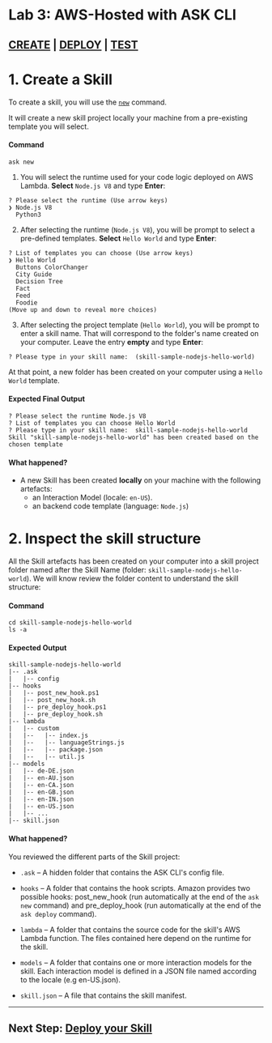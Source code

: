 # Lab 3: AWS-Hosted with ASK CLI

## **[CREATE](./01-create.md)** | [DEPLOY](./02-deploy.md) | [TEST](./03-test-simulate.md)

# 1. Create a Skill 

To create a skill, you will use the [`new`](https://developer.amazon.com/docs/smapi/ask-cli-command-reference.html#new-command) command. 

It will create a new skill project locally your machine from a pre-existing template you will select.

#### Command

```
ask new
```

1. You will select the runtime used for your code logic deployed on AWS Lambda. **Select** `Node.js V8` and type **Enter**:

```
? Please select the runtime (Use arrow keys)
❯ Node.js V8 
  Python3 
```

2. After selecting the runtime (`Node.js V8`), you will be prompt to select a pre-defined templates. **Select** `Hello World` and type **Enter**:

```
? List of templates you can choose (Use arrow keys)
❯ Hello World 
  Buttons ColorChanger 
  City Guide 
  Decision Tree 
  Fact 
  Feed 
  Foodie 
(Move up and down to reveal more choices)
```

3. After selecting the project template (`Hello World`), you will be prompt to enter a skill name. That will correspond to the folder's name created on your computer. Leave the entry **empty** and type **Enter**:

```
? Please type in your skill name:  (skill-sample-nodejs-hello-world) 
```

At that point, a new folder has been created on your computer using a `Hello World` template.

#### Expected Final Output

```
? Please select the runtime Node.js V8
? List of templates you can choose Hello World
? Please type in your skill name:  skill-sample-nodejs-hello-world
Skill "skill-sample-nodejs-hello-world" has been created based on the chosen template
```

#### What happened?
* A new Skill has been created **locally** on your machine with the following artefacts:
    - an Interaction Model (locale: `en-US`).
    - an backend code template (language: `Node.js`)

# 2. Inspect the skill structure

All the Skill artefacts has been created on your computer into a skill project folder named after the Skill Name (folder: `skill-sample-nodejs-hello-world`). We will know review the folder content to understand the skill structure:

#### Command

```
cd skill-sample-nodejs-hello-world
ls -a
```

#### Expected Output

```
skill-sample-nodejs-hello-world
|-- .ask
|   |-- config
|-- hooks
|   |-- post_new_hook.ps1
|   |-- post_new_hook.sh
|   |-- pre_deploy_hook.ps1
|   |-- pre_deploy_hook.sh
|-- lambda
|   |-- custom
|   |--   |-- index.js
|   |--   |-- languageStrings.js
|   |--   |-- package.json
|   |--   |-- util.js
|-- models
|   |-- de-DE.json
|   |-- en-AU.json
|   |-- en-CA.json
|   |-- en-GB.json
|   |-- en-IN.json
|   |-- en-US.json
|   |-- ...
|-- skill.json
```

#### What happened?
You reviewed the different parts of the Skill project:

* `.ask` – A hidden folder that contains the ASK CLI's config file.

* `hooks` – A folder that contains the hook scripts. Amazon provides two possible hooks: post_new_hook (run automatically at the end of the `ask new` command) and pre_deploy_hook (run automatically at the end of the `ask deploy` command).

* `lambda` – A folder that contains the source code for the skill's AWS Lambda function. The files contained here depend on the runtime for the skill.

* `models` – A folder that contains one or more interaction models for the skill. Each interaction model is defined in a JSON file named according to the locale (e.g en-US.json).

* `skill.json` – A file that contains the skill manifest.

---

## Next Step: [Deploy your Skill](./02-deploy.md)